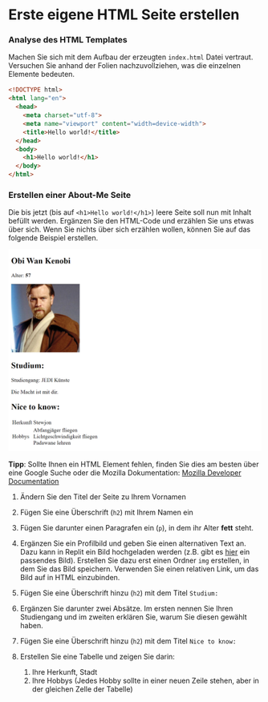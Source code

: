 # Erste eigene HTML Seite erstellen

### Analyse des HTML Templates

Machen Sie sich mit dem Aufbau der erzeugten `index.html` Datei vertraut. Versuchen Sie anhand der Folien nachzuvollziehen, was die einzelnen Elemente bedeuten.

~~~html
<!DOCTYPE html>
<html lang="en">
  <head>
    <meta charset="utf-8">
    <meta name="viewport" content="width=device-width">
    <title>Hello world!</title>
  </head>
  <body>
    <h1>Hello world!</h1>
  </body>
</html>
~~~

### Erstellen einer About-Me Seite

Die bis jetzt (bis auf ```<h1>Hello world!</h1>```) leere Seite soll nun mit Inhalt befüllt werden.
Ergänzen Sie den HTML-Code und erzählen Sie uns etwas über sich. Wenn Sie nichts über sich erzählen wollen, können Sie auf das folgende Beispiel erstellen.

![img.png](img/should_be.png)

**Tipp**: Sollte Ihnen ein HTML Element fehlen, finden Sie dies am besten über eine Google Suche oder die Mozilla Dokumentation:
[Mozilla Developer Documentation](https://developer.mozilla.org/de/docs/Web/HTML)


1. Ändern Sie den Titel der Seite zu Ihrem Vornamen

2. Fügen Sie eine Überschrift (`h2`) mit Ihrem Namen ein

3. Fügen Sie darunter einen Paragrafen ein (`p`), in dem ihr Alter **fett** steht.

4. Ergänzen Sie ein Profilbild und geben Sie einen alternativen Text an.
   Dazu kann in Replit ein Bild hochgeladen werden (z.B. gibt es [hier](https://upload.wikimedia.org/wikipedia/commons/thumb/9/98/OOjs_UI_icon_userAvatar.svg/480px-OOjs_UI_icon_userAvatar.svg.png) ein passendes Bild). Erstellen Sie dazu erst einen Ordner ```img``` erstellen, in dem Sie das Bild speichern. Verwenden Sie einen relativen Link, um das Bild auf in HTML einzubinden.
5. Fügen Sie eine Überschrift hinzu (`h2`) mit dem Titel `Studium:`

6. Ergänzen Sie darunter zwei Absätze. Im ersten nennen Sie Ihren Studiengang und im zweiten erklären Sie, warum Sie diesen gewählt haben.
7. Fügen Sie eine Überschrift hinzu (`h2`) mit dem Titel `Nice to know:`
8. Erstellen Sie eine Tabelle und zeigen Sie darin:
   1. Ihre Herkunft, Stadt
   2. Ihre Hobbys (Jedes Hobby sollte in einer neuen Zeile stehen, aber in der gleichen Zelle der Tabelle)

